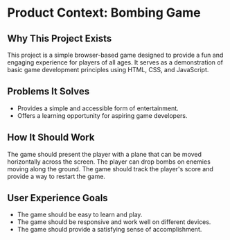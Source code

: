 # Product Context: Bombing Game

## Why This Project Exists
This project is a simple browser-based game designed to provide a fun and engaging experience for players of all ages. It serves as a demonstration of basic game development principles using HTML, CSS, and JavaScript.

## Problems It Solves
- Provides a simple and accessible form of entertainment.
- Offers a learning opportunity for aspiring game developers.

## How It Should Work
The game should present the player with a plane that can be moved horizontally across the screen. The player can drop bombs on enemies moving along the ground. The game should track the player's score and provide a way to restart the game.

## User Experience Goals
- The game should be easy to learn and play.
- The game should be responsive and work well on different devices.
- The game should provide a satisfying sense of accomplishment.
